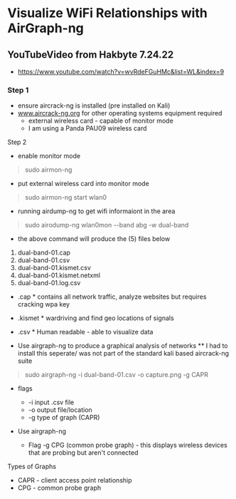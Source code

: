 # Visualize WiFi Relationships with AirGraph-ng

## YouTubeVideo from Hakbyte 7.24.22
- https://www.youtube.com/watch?v=wvRdeFGuHMc&list=WL&index=9

### Step 1
- ensure aircrack-ng is installed (pre installed on Kali)
- www.aircrack-ng.org for other operating systems
equipment required
  - external wireless card - capable of monitor mode
  - I am using a Panda PAU09 wireless card

Step 2
- enable monitor mode
> sudo airmon-ng
- put external wireless card into monitor mode
> sudo airmon-ng start wlan0
- running airdump-ng to get wifi informaiont in the area
> sudo airodump-ng wlan0mon --band abg -w dual-band

- the above command will produce the (5) files below
1. dual-band-01.cap  
2. dual-band-01.csv  
3. dual-band-01.kismet.csv  
4. dual-band-01.kismet.netxml  
5. dual-band-01.log.csv

- .cap * contains all network traffic, analyze websites but requires cracking wpa key
- .kismet * wardriving and find geo locations of signals
- .csv * Human readable - able to visualize data

- Use airgraph-ng to produce a graphical analysis of networks ** I had to install this seperate/ was not part of the standard kali based aircrack-ng suite
> sudo airgraph-ng -i dual-band-01.csv -o capture.png -g CAPR
  - flags
    - -i input .csv file
    - -o output file/location
    - -g type of graph (CAPR) 

- Use airgraph-ng
  - Flag -g CPG (common probe graph) - this displays wireless devices that are probing but aren't connected
  
Types of Graphs
- CAPR - client access point relationship
- CPG - common probe graph
